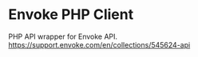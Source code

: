 # Envoke PHP Client

PHP API wrapper for Envoke API.
https://support.envoke.com/en/collections/545624-api
